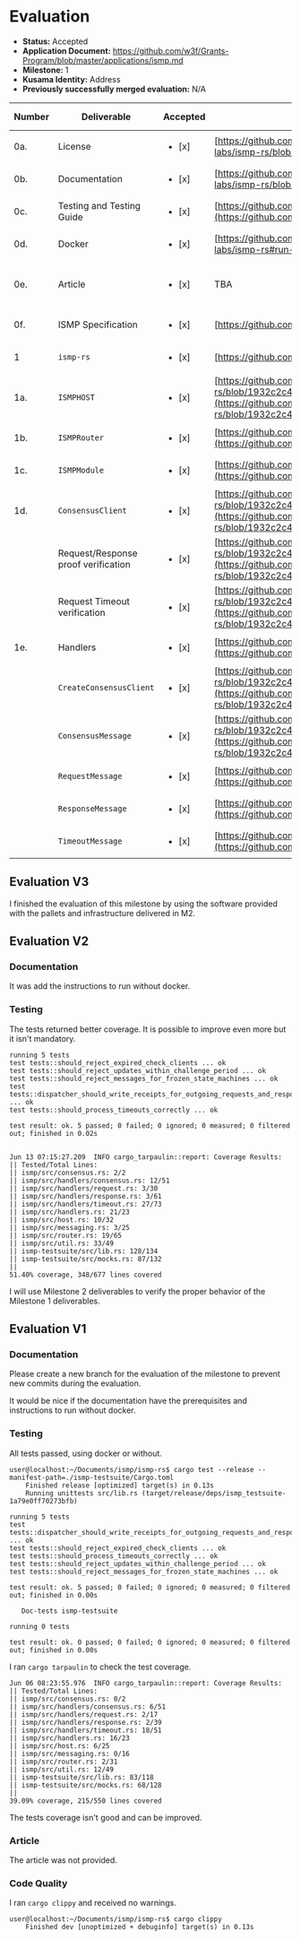 # Evaluation

- **Status:** Accepted
- **Application Document:** https://github.com/w3f/Grants-Program/blob/master/applications/ismp.md
- **Milestone:** 1
- **Kusama Identity:** Address
- **Previously successfully merged evaluation:** N/A

| Number | Deliverable                         | Accepted               | Link                                                                                                                                                                                                                                                   | Evaluation Notes                |
| ------ | ----------------------------------- | ---------------------- | ------------------------------------------------------------------------------------------------------------------------------------------------------------------------------------------------------------------------------------------------------ | ------------------------------- |
| 0a.    | License                             | <ul><li>[x] </li></ul> | [https://github.com/polytope-labs/ismp-rs/blob/main/LICENSE](https://github.com/polytope-labs/ismp-rs/blob/main/LICENSE)                                                                                                                               |                                 |
| 0b.    | Documentation                       | <ul><li>[x] </li></ul> | [https://github.com/polytope-labs/ismp-rs/blob/main/README.md](https://github.com/polytope-labs/ismp-rs/blob/main/README.md)                                                                                                                           |                                 |
| 0c.    | Testing and Testing Guide           | <ul><li>[x] </li></ul> | [https://github.com/polytope-labs/ismp-rs/tree/main/ismp-testsuite](https://github.com/polytope-labs/ismp-rs/tree/main/ismp-testsuite)                                                                                                                 |                                 |
| 0d.    | Docker                              | <ul><li>[x] </li></ul> | [https://github.com/polytope-labs/ismp-rs#run-test-in-docker](https://github.com/polytope-labs/ismp-rs#run-test-in-docker)                                                                                                                             |                                 |
| 0e.    | Article                             | <ul><li>[x] </li></ul> | TBA                                                                                                                                                                                                                                                    | Shared and evaluated in private |
| 0f.    | ISMP Specification                  | <ul><li>[x] </li></ul> | [https://github.com/polytope-labs/ismp](https://github.com/polytope-labs/ismp)                                                                                                                                                                         |                                 |
| 1      | `ismp-rs`                           | <ul><li>[x] </li></ul> | [https://github.com/polytope-labs/ismp-rs](https://github.com/polytope-labs/ismp-rs)                                                                                                                                                                   |                                 |
| 1a.    | `ISMPHOST`                          | <ul><li>[x] </li></ul> | [https://github.com/polytope-labs/ismp-rs/blob/1932c2c45f7c6ff104dd27b87aa06769739697fb/ismp/src/host.rs#L37](https://github.com/polytope-labs/ismp-rs/blob/1932c2c45f7c6ff104dd27b87aa06769739697fb/ismp/src/host.rs#L37)                             |                                 |
| 1b.    | `ISMPRouter`                        | <ul><li>[x] </li></ul> | [https://github.com/polytope-labs/ismp-rs/blob/main/ismp/src/router.rs](https://github.com/polytope-labs/ismp-rs/blob/main/ismp/src/router.rs)                                                                                                         |                                 |
| 1c.    | `ISMPModule`                        | <ul><li>[x] </li></ul> | [https://github.com/polytope-labs/ismp-rs/blob/main/ismp/src/module.rs](https://github.com/polytope-labs/ismp-rs/blob/main/ismp/src/module.rs)                                                                                                         |                                 |
| 1d.    | `ConsensusClient`                   | <ul><li>[x] </li></ul> | [https://github.com/polytope-labs/ismp-rs/blob/1932c2c45f7c6ff104dd27b87aa06769739697fb/ismp/src/consensus.rs#L91](https://github.com/polytope-labs/ismp-rs/blob/1932c2c45f7c6ff104dd27b87aa06769739697fb/ismp/src/consensus.rs#L91)                   |                                 |
|        | Request/Response proof verification | <ul><li>[x] </li></ul> | [https://github.com/polytope-labs/ismp-rs/blob/1932c2c45f7c6ff104dd27b87aa06769739697fb/ismp/src/consensus.rs#L123](https://github.com/polytope-labs/ismp-rs/blob/1932c2c45f7c6ff104dd27b87aa06769739697fb/ismp/src/consensus.rs#L123)                 |                                 |
|        | Request Timeout verification        | <ul><li>[x] </li></ul> | [https://github.com/polytope-labs/ismp-rs/blob/1932c2c45f7c6ff104dd27b87aa06769739697fb/ismp/src/messaging.rs#L160](https://github.com/polytope-labs/ismp-rs/blob/1932c2c45f7c6ff104dd27b87aa06769739697fb/ismp/src/messaging.rs#L160)                 |                                 |
| 1e.    | Handlers                            | <ul><li>[x] </li></ul> | [https://github.com/polytope-labs/ismp-rs/blob/main/ismp/src/handlers.rs](https://github.com/polytope-labs/ismp-rs/blob/main/ismp/src/handlers.rs)                                                                                                     |                                 |
|        | `CreateConsensusClient`             | <ul><li>[x] </li></ul> | [https://github.com/polytope-labs/ismp-rs/blob/1932c2c45f7c6ff104dd27b87aa06769739697fb/ismp/src/handlers/consensus.rs#L91](https://github.com/polytope-labs/ismp-rs/blob/1932c2c45f7c6ff104dd27b87aa06769739697fb/ismp/src/handlers/consensus.rs#L91) |                                 |
|        | `ConsensusMessage`                  | <ul><li>[x] </li></ul> | [https://github.com/polytope-labs/ismp-rs/blob/1932c2c45f7c6ff104dd27b87aa06769739697fb/ismp/src/handlers/consensus.rs#L28](https://github.com/polytope-labs/ismp-rs/blob/1932c2c45f7c6ff104dd27b87aa06769739697fb/ismp/src/handlers/consensus.rs#L28) |                                 |
|        | `RequestMessage`                    | <ul><li>[x] </li></ul> | [https://github.com/polytope-labs/ismp-rs/blob/main/ismp/src/handlers/request.rs](https://github.com/polytope-labs/ismp-rs/blob/main/ismp/src/handlers/request.rs)                                                                                     |                                 |
|        | `ResponseMessage`                   | <ul><li>[x] </li></ul> | [https://github.com/polytope-labs/ismp-rs/blob/main/ismp/src/handlers/response.rs](https://github.com/polytope-labs/ismp-rs/blob/main/ismp/src/handlers/response.rs)                                                                                   |                                 |
|        | `TimeoutMessage`                    | <ul><li>[x] </li></ul> | [https://github.com/polytope-labs/ismp-rs/blob/main/ismp/src/handlers/timeout.rs](https://github.com/polytope-labs/ismp-rs/blob/main/ismp/src/handlers/timeout.rs)                                                                                     |                                 |

## Evaluation V3

I finished the evaluation of this milestone by using the software provided with the pallets and infrastructure delivered in M2.

## Evaluation V2

### Documentation

It was add the instructions to run without docker.

### Testing

The tests returned better coverage. It is possible to improve even more but it isn't mandatory.

```
running 5 tests
test tests::should_reject_expired_check_clients ... ok
test tests::should_reject_updates_within_challenge_period ... ok
test tests::should_reject_messages_for_frozen_state_machines ... ok
test tests::dispatcher_should_write_receipts_for_outgoing_requests_and_responses ... ok
test tests::should_process_timeouts_correctly ... ok

test result: ok. 5 passed; 0 failed; 0 ignored; 0 measured; 0 filtered out; finished in 0.02s


Jun 13 07:15:27.209  INFO cargo_tarpaulin::report: Coverage Results:
|| Tested/Total Lines:
|| ismp/src/consensus.rs: 2/2
|| ismp/src/handlers/consensus.rs: 12/51
|| ismp/src/handlers/request.rs: 3/30
|| ismp/src/handlers/response.rs: 3/61
|| ismp/src/handlers/timeout.rs: 27/73
|| ismp/src/handlers.rs: 21/23
|| ismp/src/host.rs: 10/32
|| ismp/src/messaging.rs: 3/25
|| ismp/src/router.rs: 19/65
|| ismp/src/util.rs: 33/49
|| ismp-testsuite/src/lib.rs: 128/134
|| ismp-testsuite/src/mocks.rs: 87/132
||
51.40% coverage, 348/677 lines covered
```

I will use Milestone 2 deliverables to verify the proper behavior of the Milestone 1 deliverables.

## Evaluation V1

### Documentation

Please create a new branch for the evaluation of the milestone to prevent new commits during the evaluation.

It would be nice if the documentation have the prerequisites and instructions to run without docker.

### Testing

All tests passed, using docker or without.

```
user@localhost:~/Documents/ismp/ismp-rs$ cargo test --release --manifest-path=./ismp-testsuite/Cargo.toml
	Finished release [optimized] target(s) in 0.13s
 	Running unittests src/lib.rs (target/release/deps/ismp_testsuite-1a79e0ff70273bfb)

running 5 tests
test tests::dispatcher_should_write_receipts_for_outgoing_requests_and_responses ... ok
test tests::should_reject_expired_check_clients ... ok
test tests::should_process_timeouts_correctly ... ok
test tests::should_reject_updates_within_challenge_period ... ok
test tests::should_reject_messages_for_frozen_state_machines ... ok

test result: ok. 5 passed; 0 failed; 0 ignored; 0 measured; 0 filtered out; finished in 0.00s

   Doc-tests ismp-testsuite

running 0 tests

test result: ok. 0 passed; 0 failed; 0 ignored; 0 measured; 0 filtered out; finished in 0.00s
```

I ran `cargo tarpaulin` to check the test coverage.

```
Jun 06 08:23:55.976  INFO cargo_tarpaulin::report: Coverage Results:
|| Tested/Total Lines:
|| ismp/src/consensus.rs: 0/2
|| ismp/src/handlers/consensus.rs: 6/51
|| ismp/src/handlers/request.rs: 2/17
|| ismp/src/handlers/response.rs: 2/39
|| ismp/src/handlers/timeout.rs: 18/51
|| ismp/src/handlers.rs: 16/23
|| ismp/src/host.rs: 6/25
|| ismp/src/messaging.rs: 0/16
|| ismp/src/router.rs: 2/31
|| ismp/src/util.rs: 12/49
|| ismp-testsuite/src/lib.rs: 83/118
|| ismp-testsuite/src/mocks.rs: 68/128
||
39.09% coverage, 215/550 lines covered
```

The tests coverage isn't good and can be improved.

### Article

The article was not provided.

### Code Quality

I ran `cargo clippy` and received no warnings.

```
user@localhost:~/Documents/ismp/ismp-rs$ cargo clippy
	Finished dev [unoptimized + debuginfo] target(s) in 0.13s
```
